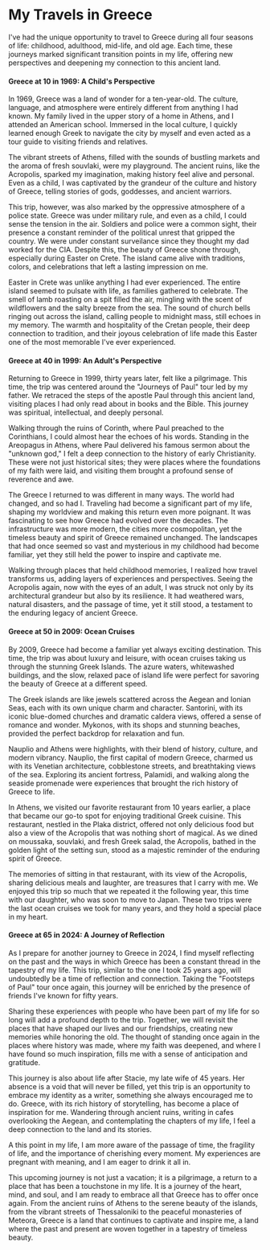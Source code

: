 # My Travels in Greece

I've had the unique opportunity to travel to Greece during all four seasons of life: childhood, adulthood, mid-life, and
old age. Each time, these journeys marked significant transition points in my life, offering new perspectives and
deepening my connection to this ancient land.


#### Greece at 10 in 1969: A Child's Perspective

In 1969, Greece was a land of wonder for a ten-year-old. The culture, language, and atmosphere were entirely different
from anything I had known. My family lived in the upper story of a home in Athens, and I attended an American school.
Immersed in the local culture, I quickly learned enough Greek to navigate the city by myself and even acted as a tour
guide to visiting friends and relatives. 

The vibrant streets of Athens, filled with the sounds of bustling markets and the aroma of fresh souvlaki, were my
playground. The ancient ruins, like the Acropolis, sparked my imagination, making history feel alive and personal. Even
as a child, I was captivated by the grandeur of the culture and history of Greece,
telling stories of gods, goddesses, and ancient warriors.

This trip, however, was also marked by the oppressive atmosphere of a police state. Greece was under military rule, and
even as a child, I could sense the tension in the air. Soldiers and police were a common sight, their presence a
constant reminder of the political unrest that gripped the country. We were under constant surveilance since they thought
my dad worked for the CIA.  Despite this, the beauty of Greece shone through,
especially during Easter on Crete. The island came alive with traditions, colors, and celebrations that left a lasting
impression on me.

Easter in Crete was unlike anything I had ever experienced. The entire island seemed to pulsate with life, as families
gathered to celebrate. The smell of lamb roasting on a spit filled the air, mingling with the scent of wildflowers and
the salty breeze from the sea. The sound of church bells ringing out across the island, calling people to midnight mass,
still echoes in my memory. The warmth and hospitality of the Cretan people, their deep connection to tradition, and
their joyous celebration of life made this Easter one of the most memorable I've ever experienced.


#### Greece at 40 in 1999: An Adult's Perspective

Returning to Greece in 1999, thirty years later, felt like a pilgrimage. This time, the trip was centered around the
"Journeys of Paul" tour led by my father. We retraced the steps of the apostle Paul through this ancient land, visiting
places I had only read about in books and the Bible. This journey was spiritual, intellectual, and deeply personal. 

Walking through the ruins of Corinth, where Paul preached to the Corinthians, I could almost hear the echoes of his
words. Standing in the Areopagus in Athens, where Paul delivered his famous sermon about the "unknown god," I felt a
deep connection to the history of early Christianity. These were not just historical sites; they were places where the
foundations of my faith were laid, and visiting them brought a profound sense of reverence and awe.

The Greece I returned to was different in many ways. The world had changed, and so had I. Traveling had become a
significant part of my life, shaping my worldview and making this return even more poignant. It was fascinating to see
how Greece had evolved over the decades. The infrastructure was more modern, the cities more cosmopolitan, yet the
timeless beauty and spirit of Greece remained unchanged. The landscapes that had once seemed so vast and mysterious in
my childhood had become familiar, yet they still held the power to inspire and captivate me.

Walking through places that held childhood memories, I realized how travel transforms us, adding layers of experiences
and perspectives. Seeing the Acropolis again, now with the eyes of an adult, I was struck not only by its architectural
grandeur but also by its resilience. It had weathered wars, natural disasters, and the passage of time, yet it still
stood, a testament to the enduring legacy of ancient Greece.


#### Greece at 50 in 2009: Ocean Cruises

By 2009, Greece had become a familiar yet always exciting destination. This time, the trip was about luxury and leisure,
with ocean cruises taking us through the stunning Greek Islands. The azure waters, whitewashed buildings, and the slow,
relaxed pace of island life were perfect for savoring the beauty of Greece at a different speed. 

The Greek islands are like jewels scattered across the Aegean and Ionian Seas, each with its own unique charm and
character. Santorini, with its iconic blue-domed churches and dramatic caldera views, offered a sense of romance and
wonder. Mykonos, with its shops and stunning beaches, provided the perfect backdrop for relaxation and fun.

Nauplio and Athens were highlights, with their blend of history, culture, and modern vibrancy. Nauplio, the first
capital of modern Greece, charmed us with its Venetian architecture, cobblestone streets, and breathtaking views of the
sea. Exploring its ancient fortress, Palamidi, and walking along the seaside promenade were experiences that brought the
rich history of Greece to life.

In Athens, we visited our favorite restaurant from 10 years earlier, a place that became our go-to spot for enjoying
traditional Greek cuisine. This restaurant, nestled in the Plaka district, offered not only delicious food but also a
view of the Acropolis that was nothing short of magical. As we dined on moussaka, souvlaki, and fresh Greek salad, the
Acropolis, bathed in the golden light of the setting sun, stood as a majestic reminder of the enduring spirit of Greece.

The memories of sitting in that restaurant, with its view of the Acropolis, sharing delicious meals and laughter, are
treasures that I carry with me. We enjoyed this trip so much that we repeated it the following year, this time with our
daughter, who was soon to move to Japan. These two trips were the last ocean cruises we took for many years, and they
hold a special place in my heart.


#### Greece at 65 in 2024: A Journey of Reflection

As I prepare for another journey to Greece in 2024, I find myself reflecting on the past and the ways in which Greece
has been a constant thread in the tapestry of my life. This trip, similar to the one I took 25 years ago, will
undoubtedly be a time of reflection and connection. Taking the "Footsteps of Paul" tour once again, this journey will be
enriched by the presence of friends I've known for fifty years.

Sharing these experiences with people who have been part of my life for so long will add a profound depth to the trip.
Together, we will revisit the places that have shaped our lives and our friendships, creating new memories while
honoring the old. The thought of standing once again in the places where history was made, where my faith was deepened,
and where I have found so much inspiration, fills me with a sense of anticipation and gratitude.

This journey is also about life after Stacie, my late wife of 45 years. Her absence is a void that will never be filled,
yet this trip is an opportunity to embrace my identity as a writer, something she always encouraged me to do. Greece,
with its rich history of storytelling, has become a place of inspiration for me. Wandering through ancient ruins,
writing in cafes overlooking the Aegean, and contemplating the chapters of my life, I feel a deep connection to the land
and its stories.

A this point in my life, I am more aware of the passage of time, the fragility of life, and the importance of cherishing
every moment.  My experiences are pregnant with meaning, and I am eager to drink it all in.

This upcoming journey is not just a vacation; it is a pilgrimage, a return to a place that has been a touchstone in my
life. It is a journey of the heart, mind, and soul, and I am ready to embrace all that Greece has to offer once again.
From the ancient ruins of Athens to the serene beauty of the islands, from the vibrant streets of Thessaloniki to the
peaceful monasteries of Meteora, Greece is a land that continues to captivate and inspire me, a land where the past and
present are woven together in a tapestry of timeless beauty.

